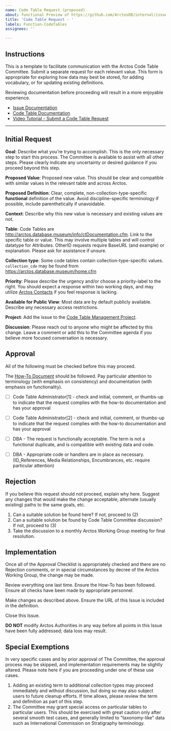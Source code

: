 ```yaml
---
name: Code Table Request (proposed)
about: functional Preview of https://github.com/ArctosDB/internal/issues/251
title: 'Code Table Request - '
labels: Function-CodeTables
assignees: ''

---
```


## Instructions

This is a template to facilitate communication with the Arctos Code Table Committee. Submit a separate request for each relevant value. This form is appropriate for exploring how data may best be stored, for adding vocabulary, or for updating existing definitions.

Reviewing documentation before proceeding will result in a more enjoyable experience.

* [Issue Documentation](http://handbook.arctosdb.org/how_to/How-to-Use-Issues-in-Arctos.html)
* [Code Table Documentation](https://handbook.arctosdb.org/how_to/How-To-Manage-Code-Table-Requests.html)
* [Video Tutorial - Submit a Code Table Request](https://youtu.be/t2jHbsRA3lk)


------------------------------

## Initial Request

**Goal**: Describe what you're trying to accomplish. This is the only necessary step to start this process. The Committee is available to assist with all other steps. Please clearly indicate any uncertainty or desired guidance if you proceed beyond this step.




**Proposed Value**: Proposed new value. This should be clear and compatible with similar values in the relevant table and across Arctos. 




**Proposed Definition**: Clear, complete, non-collection-type-specific **functional** definition of the value. Avoid discipline-specific terminology if possible, include parenthetically if unavoidable.




**Context**: Describe why this new value is necessary and existing values are not.




**Table**: Code Tables are http://arctos.database.museum/info/ctDocumentation.cfm. Link to the specific table or value. This may involve multiple tables and will control datatype for Attributes. OtherID requests require BaseURL (and example) or explanation. Please ask for assistance if unsure.




**Collection type**: Some code tables contain collection-type-specific values. ``collection_cde`` may be found from https://arctos.database.museum/home.cfm




**Priority**: Please describe the urgency and/or choose a priority-label to the right. You should expect a response within two working days, and may utilize [Arctos Contacts](https://arctosdb.org/contacts/) if you feel response is lacking.




**Available for Public View**: Most data are by default publicly available. Describe any necessary access restrictions. 




**Project**: Add the issue to the [Code Table Management Project](https://github.com/ArctosDB/arctos/projects/13#card-31628184).




**Discussion**: Please reach out to anyone who might be affected by this change. Leave a comment or add this to the Committee agenda if you believe more focused conversation is necessary.



## Approval

All of the following must be checked before this may proceed.

The [How-To Document](https://handbook.arctosdb.org/how_to/How-To-Manage-Code-Table-Requests.html) should be followed. Pay particular attention to terminology (with emphasis on consistency) and documentation (with emphasis on functionality).

- [ ] Code Table Administrator[1] - check and initial, comment, or thumbs-up to indicate that the request complies with the how-to documentation and has your approval
- [ ] Code Table Administrator[2] - check and initial, comment, or thumbs-up to indicate that the request complies with the how-to documentation and has your approval
- [ ] DBA - The request is functionally acceptable. The term is not a functional duplicate, and is compatible with existing data and code.
- [ ] DBA - Appropriate code or handlers are in place as necessary. (ID_References, Media Relationships, Encumbrances, etc. require particular attention)


## Rejection

If you believe this request should not proceed, explain why here. Suggest any changes that would make the change acceptable, alternate (usually existing) paths to the same goals, etc. 

1. Can a suitable solution be found here? If not, proceed to (2)
2. Can a suitable solution be found by Code Table Committee discussion? If not, proceed to (3)
3. Take the discussion to a monthly Arctos Working Group meeting for final resolution.

## Implementation

Once all of the Approval Checklist is appropriately checked and there are no Rejection comments, or in special circumstances by decree of the Arctos Working Group, the change may be made.

Review everything one last time.  Ensure the How-To has been followed. Ensure all checks have been made by appropriate personnel. 

Make changes as described above. Ensure the URL of this Issue is included in the definition. 

Close this Issue.

**DO NOT** modify Arctos Authorities in any way before all points in this Issue have been fully addressed; data loss may result.

## Special Exemptions

In very specific cases and by prior approval of The Committee, the approval process may be skipped, and implementation requirements may be slightly altered. Please note here if you are proceeding under one of these use cases.

1. Adding an existing term to additional collection types may proceed immediately and without discussion, but doing so may also subject users to future cleanup efforts. If time allows, please review the term and definition as part of this step.
2. The Committee may grant special access on particular tables to particular users. This should be exercised with great caution only after several smooth test cases, and generally limited to "taxonomy-like" data such as International Commission on Stratigraphy terminology.

